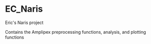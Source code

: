 # EC_Naris
Eric's Naris project

Contains the Amplipex preprocessing functions, analysis, and plotting functions
